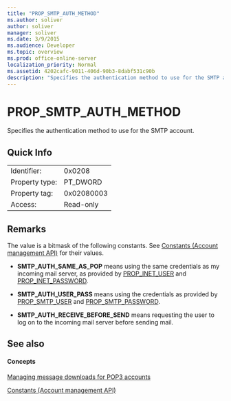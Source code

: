 ```yaml
---
title: "PROP_SMTP_AUTH_METHOD"
ms.author: soliver
author: soliver
manager: soliver
ms.date: 3/9/2015
ms.audience: Developer
ms.topic: overview
ms.prod: office-online-server
localization_priority: Normal
ms.assetid: 4202cafc-9011-406d-90b3-8dabf531c90b
description: "Specifies the authentication method to use for the SMTP account."
---
```


# PROP_SMTP_AUTH_METHOD

Specifies the authentication method to use for the SMTP account.
  
## Quick Info

|||
|:-----|:-----|
|Identifier:  <br/> |0x0208  <br/> |
|Property type:  <br/> |PT_DWORD  <br/> |
|Property tag:  <br/> |0x02080003  <br/> |
|Access:  <br/> |Read-only  <br/> |
   
## Remarks

The value is a bitmask of the following constants. See [Constants (Account management API)](constants-account-management-api.md) for their values. 
  
- **SMTP_AUTH_SAME_AS_POP** means using the same credentials as my incoming mail server, as provided by [PROP_INET_USER](prop_inet_user.md) and [PROP_INET_PASSWORD](prop_inet_password.md).
    
- **SMTP_AUTH_USER_PASS** means using the credentials as provided by [PROP_SMTP_USER](prop_smtp_user.md) and [PROP_SMTP_PASSWORD](prop_smtp_password.md).
    
- **SMTP_AUTH_RECEIVE_BEFORE_SEND** means requesting the user to log on to the incoming mail server before sending mail. 
    
## See also

#### Concepts

[Managing message downloads for POP3 accounts](managing-message-downloads-for-pop3-accounts.md)
  
[Constants (Account management API)](constants-account-management-api.md)

